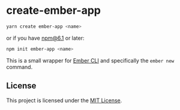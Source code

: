 create-ember-app
==============================================================================

```sh
yarn create ember-app <name>
```

or if you have npm@6.1 or later:

```sh
npm init ember-app <name>
```

This is a small wrapper for [Ember CLI](https://github.com/ember-cli/ember-cli)
and specifically the `ember new` command.


License
------------------------------------------------------------------------------

This project is licensed under the [MIT License](LICENSE).

